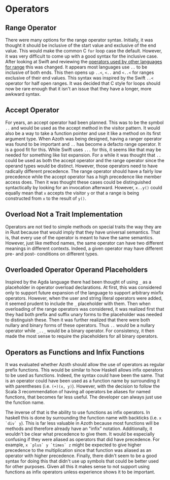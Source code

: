 # Operators

## Range Operator

There were many options for the range operator syntax. Initially, it was thought it should be inclusive of the start value and exclusive of the end value. This would make the common C `for` loop case the default. However, it was very difficult to come up with a good syntax for the inclusive case. After looking at Swift and reviewing the [operators used by other languages for range](http://rigaux.org/language-study/syntax-across-languages/VrsDatTps.html#VrsDatTpsRng) this was changed. It appears most languages use `..` to be inclusive of both ends. This then opens up `..<`, `<..` and `<..<` for ranges exclusive of their end values. This syntax was inspired by the Swift `..<` operator for half open ranges. It was decided that C style for loops should now be rare enough that it isn't an issue that they have a longer, more awkward syntax.

## Accept Operator

For years, an accept operator had been planned. This was to be the symbol `..` and would be used as the accept method in the visitor pattern. It would also be a way to take a function pointer and use it like a method on its first argument type. When Azoth was being designed, having a ranger operator was found to be important and `..` has become a defacto range operator. It is a good fit for this. While Swift uses `...` for this, it seems like that may be needed for something like list expansion. For a while it was thought that `..` could be used as both the accept operator and the range operator since the operand types would be distinct. However, those operators need to have radically different precedence. The range operator should have a fairly low precedence while the accept operator has a high precedence like member access does. Then it was thought these cases could be distinguished syntactically by looking for an invocation afterward. However, `x..y()` could equally mean that `x` accepts the visitor `y` or that a range is being constructed from `x` to the result of `y()`.

## Overload Not a Trait Implementation

Operators are not tied to simple methods on special traits the way they are in Rust because that would imply that they have universal semantics. That is, that every use of the operator is meant to have the same semantics. However, just like method names, the same operator can have two different meanings in different contexts. Indeed, a given operator may have different pre- and post- conditions on different types.

## Overloaded Operator Operand Placeholders

Inspired by the Agda language there had been thought of using `_` as a placeholder in operator overload declarations. At first, this was considered only to support future expansion of the language to support arbitrary mixfix operators. However, when the user and string literal operators were added, it seemed prudent to include the `_` placeholder with them. Then when overloading of the range operators was considered, it was realized first that they had both prefix and suffix unary forms to the placeholder was needed to distinguish these. Then it was further realized that there were both nullary and binary forms of these operators. Thus `..` would be a nullary operator while `_.._` would be a binary operator. For consistency, it then made the most sense to require the placeholders for all binary operators.

## Operators as Functions and Infix Functions

It was evaluated whether Azoth should allow the use of operators as regular prefix functions. This would be similar to how Haskell allows infix operators to be used as functions. Indeed, the syntax could have been the same. That is an operator could have been used as a function name by surrounding it with parentheses (i.e. `(+)(x, y)`). However, with the decision to follow the Scala 3 recommendation of having all operators be aliases for named functions, that becomes far less useful. The developer can always just use the function name.

The inverse of that is the ability to use functions as infix operators. In haskell this is done by surrounding the function name with backticks (i.e. ``x `div` y``). This is far less valuable in Azoth because most functions will be methods and therefore already have an "infix" notation. Additionally, it wouldn't be clear what precedence to give them. It would be especially confusing if they were aliased as operators that did have precedence. For example, ``x `plus` y `times` z`` might be expected to give higher precedence to the multiplication since that function was aliased as an operator with higher precedence. Finally, there didn't seem to be a good syntax for doing this that didn't use up symbols that could be better used for other purposes. Given all this it makes sense to not support using functions as infix operators unless experience shows it to be important.
